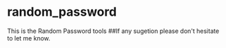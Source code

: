 # random_password
This is the Random Password tools
##If any sugetion please don't hesitate to let me know. 
